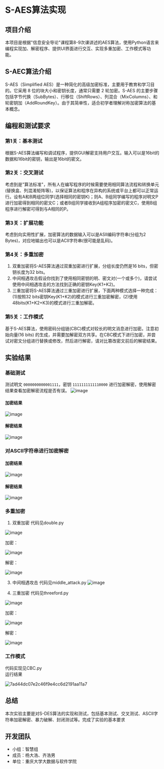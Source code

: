 # S-AES算法实现

## 项目介绍
本项目是根据"信息安全导论"课程第8-9次课讲述的AES算法，使用Python语言来编程实现加、解密程序、提供UI界面进行交互、实现多重加密、工作模式等功能。

## S-AEC算法介绍
S-AES（Simplified AES）是一种简化的高级加密标准，主要用于教育和学习目的。它采用 8 位的块大小和密钥长度，通常只需要 2 轮加密。S-AES 的主要步骤包括字节代换（SubBytes）、行移位（ShiftRows）、列混合（MixColumns）、和轮密钥加（AddRoundKey）。由于其简单性，适合初学者理解对称加密算法的基本概念。

## 编程和测试要求

### 第1关：基本测试
根据S-AES算法编写和调试程序，提供GUI解密支持用户交互。输入可以是16bit的数据和16bit的密钥，输出是16bit的密文。

### 第2关：交叉测试
考虑到是"算法标准"，所有人在编写程序的时候需要使用相同算法流程和转换单元(替换盒、列混淆矩阵等)，以保证算法和程序在异构的系统或平台上都可以正常运行。设有A和B两组位同学(选择相同的密钥K)；则A、B组同学编写的程序对明文P进行加密得到相同的密文C；或者B组同学接收到A组程序加密的密文C，使用B组程序进行解密可得到与A相同的P。

### 第3关：扩展功能
考虑到向实用性扩展，加密算法的数据输入可以是ASII编码字符串(分组为2 Bytes)，对应地输出也可以是ACII字符串(很可能是乱码)。

### 第4关：多重加密
1. 双重加密将S-AES算法通过双重加密进行扩展，分组长度仍然是16 bits，但密钥长度为32 bits。
2. 中间相遇攻击假设你找到了使用相同密钥的明、密文对(一个或多个)，请尝试使用中间相遇攻击的方法找到正确的密钥Key(K1+K2)。
3. 三重加密将S-AES算法通过三重加密进行扩展，下面两种模式选择一种完成：(1)按照32 bits密钥Key(K1+K2)的模式进行三重加密解密，(2)使用48bits(K1+K2+K3)的模式进行三重加解密。

### 第5关：工作模式
基于S-AES算法，使用密码分组链(CBC)模式对较长的明文消息进行加密。注意初始向量(16 bits) 的生成，并需要加解密双方共享。在CBC模式下进行加密，并尝试对密文分组进行替换或修改，然后进行解密，请对比篡改密文前后的解密结果。

## 实验结果

### 基础测试
测试明文 `0000000000001111`，密钥 `1111111111110000` 进行加密解密，使用解密结果查看加密解密流程是否有误。
![image](https://github.com/user-attachments/assets/188f9433-56f8-4245-94cf-248af81781e0)

#### 加密结果
![image](https://github.com/user-attachments/assets/caeede58-fbe5-4145-92dd-9ed6d4e987b6)


#### 解密结果
![image](https://github.com/user-attachments/assets/75d42ff5-55e9-44bc-b0c4-684ec06cd1ef)


### 对ASCII字符串进行加密解密
#### 加密结果
![image](https://github.com/user-attachments/assets/f10b6f5d-e532-4292-a17f-37a56ce7cb4c)


#### 解密结果
![image](https://github.com/user-attachments/assets/9ed6cc56-5fd0-4947-9cc6-2e9d14265775)



### 多重加密
1. 双重加密
代码见double.py

![image](https://github.com/user-attachments/assets/cb5cfbe9-ae63-4969-aefa-181119b373b9)

加密：

![image](https://github.com/user-attachments/assets/c109bae0-0bc7-4198-bbb5-ee13799019a4)

解密：

![image](https://github.com/user-attachments/assets/8873942b-1592-43c5-b23b-29859d6d26f3)


3. 中间相遇攻击
代码见middle_attack.py
![image](https://github.com/user-attachments/assets/22ad1b4f-7e42-478a-a993-7348431e24b8)


5. 三重加密
代码见threeford.py

![image](https://github.com/user-attachments/assets/1765eb49-6968-4c96-b4fd-72ff85b5e63f)

加密：

![image](https://github.com/user-attachments/assets/7204987c-ceec-49da-a516-ca46818e79d7)

解密：

![image](https://github.com/user-attachments/assets/898403ba-1f26-4787-b90e-87a7f4d9b82a)



### 工作模式
代码实现见CBC.py  
运行结果

![7ad44dc07e2c46f9e4cc6d2191aa11a7](https://github.com/user-attachments/assets/61807c03-396a-4bf3-9514-a312b3d15763)




## 总结
本次实验主要是对S-DES算法的实现和测试，包括基本测试、交叉测试、ASCII字符串加密解密、暴力破解、封闭测试等。完成了实验的基本要求

## 开发团队
- 小组：智慧组
- 成员：杨大浩、齐浩男
- 单位：重庆大学大数据与软件学院
